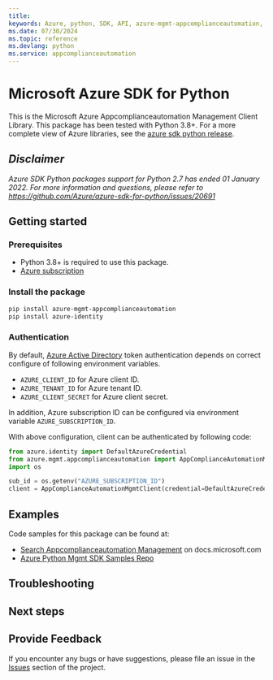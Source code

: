 ```yaml
---
title: 
keywords: Azure, python, SDK, API, azure-mgmt-appcomplianceautomation, appcomplianceautomation
ms.date: 07/30/2024
ms.topic: reference
ms.devlang: python
ms.service: appcomplianceautomation
---
```

# Microsoft Azure SDK for Python

This is the Microsoft Azure Appcomplianceautomation Management Client Library.
This package has been tested with Python 3.8+.
For a more complete view of Azure libraries, see the [azure sdk python release](https://aka.ms/azsdk/python/all).

## _Disclaimer_

_Azure SDK Python packages support for Python 2.7 has ended 01 January 2022. For more information and questions, please refer to https://github.com/Azure/azure-sdk-for-python/issues/20691_

## Getting started

### Prerequisites

- Python 3.8+ is required to use this package.
- [Azure subscription](https://azure.microsoft.com/free/)

### Install the package

```bash
pip install azure-mgmt-appcomplianceautomation
pip install azure-identity
```

### Authentication

By default, [Azure Active Directory](https://aka.ms/awps/aad) token authentication depends on correct configure of following environment variables.

- `AZURE_CLIENT_ID` for Azure client ID.
- `AZURE_TENANT_ID` for Azure tenant ID.
- `AZURE_CLIENT_SECRET` for Azure client secret.

In addition, Azure subscription ID can be configured via environment variable `AZURE_SUBSCRIPTION_ID`.

With above configuration, client can be authenticated by following code:

```python
from azure.identity import DefaultAzureCredential
from azure.mgmt.appcomplianceautomation import AppComplianceAutomationMgmtClient
import os

sub_id = os.getenv("AZURE_SUBSCRIPTION_ID")
client = AppComplianceAutomationMgmtClient(credential=DefaultAzureCredential(), subscription_id=sub_id)
```

## Examples

Code samples for this package can be found at:
- [Search Appcomplianceautomation Management](/samples/browse/?languages=python&term=Getting%20started%20-%20Managing&terms=Getting%20started%20-%20Managing) on docs.microsoft.com
- [Azure Python Mgmt SDK Samples Repo](https://aka.ms/azsdk/python/mgmt/samples)


## Troubleshooting

## Next steps

## Provide Feedback

If you encounter any bugs or have suggestions, please file an issue in the
[Issues](https://github.com/Azure/azure-sdk-for-python/issues)
section of the project. 

